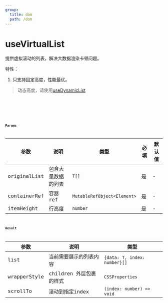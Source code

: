 ```yaml
---
group:
  title: dom
  path: /dom
---
```

# useVirtualList

提供虚拟滚动的列表，解决大数据渲染卡顿问题。

特性：

1. 只支持固定高度，性能最优。

> 动态高度，请使用[useDynamicList](use-dynamic-list)



<code src="./Demo/index.tsx" />

<code src="./Demo/test.tsx" />

<code src="./Demo/table.tsx" />

### Params

| 参数         | 说明               | 类型                        | 必填 | 默认值 |
| ------------ | ------------------ | --------------------------- | ---- | ------ |
| originalList | 包含大量数据的列表 | `T[]`                       | 是   | -      |
| containerRef | 容器ref            | `MutableRefObject<Element>` | 是   | -      |
| itemHeight   | 行高度             | `number`                    | 是   | -      |



### Result

| 参数         | 说明                    | 类型                         |
| ------------ | ----------------------- | ---------------------------- |
| list         | 当前需要展示的列表内容  | `{data: T, index: number}[]` |
| wrapperStyle | children 外层包裹的样式 | `CSSProperties`              |
| scrollTo     | 滚动到指定index         | `(index: number) => void`    |

